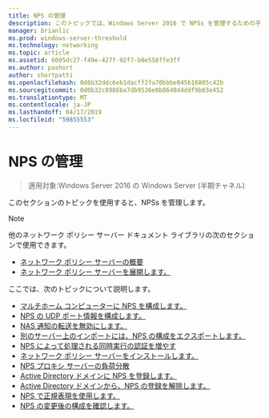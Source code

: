 ```yaml
---
title: NPS の管理
description: このトピックでは、Windows Server 2016 で NPSs を管理するための手順へのリンクを示します。
manager: brianlic
ms.prod: windows-server-threshold
ms.technology: networking
ms.topic: article
ms.assetid: 6005dc27-f49e-427f-92f7-b0e558ffe3ff
ms.author: pashort
author: shortpatti
ms.openlocfilehash: 0d8b32ddc6eb1dacff2fa70bbbe045b16805c42b
ms.sourcegitcommit: 0d0b32c8986ba7db9536e0b8648d4ddf9b03e452
ms.translationtype: MT
ms.contentlocale: ja-JP
ms.lasthandoff: 04/17/2019
ms.locfileid: "59855553"
---
```

# <a name="manage-npss"></a>NPS の管理

>適用対象:Windows Server 2016 の Windows Server (半期チャネル)

このセクションのトピックを使用すると、NPSs を管理します。

>[!NOTE]
>他のネットワーク ポリシー サーバー ドキュメント ライブラリの次のセクションで使用できます。
>- [ネットワーク ポリシー サーバーの概要](nps-getstart-top.md)
>- [ネットワーク ポリシー サーバーを展開します。](nps-deploy.md) 

ここでは、次のトピックについて説明します。

- [マルチホーム コンピューターに NPS を構成します。](nps-multihomed-configure.md)
- [NPS の UDP ポート情報を構成します。](nps-udp-ports-configure.md)
- [NAS 通知の転送を無効にします。](nps-disable-nas-notifications.md)
- [別のサーバー上のインポートには、NPS の構成をエクスポートします。](nps-manage-export.md)
- [NPS によって処理される同時実行の認証を増やす](nps-concurrent-auth.md)
- [ネットワーク ポリシー サーバーをインストールします。](nps-manage-install.md)
- [NPS プロキシ サーバーの負荷分散](nps-manage-proxy-lb.md)
- [Active Directory ドメインに NPS を登録します。](nps-manage-register.md)
- [Active Directory ドメインから、NPS の登録を解除します。](nps-manage-unregister.md)
- [NPS で正規表現を使用します。](nps-crp-reg-expressions.md)
- [NPS の変更後の構成を確認します。](nps-manage-verify.md)

